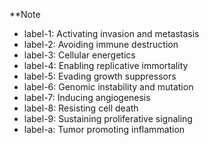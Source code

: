 **Note

- label-1: Activating invasion and metastasis
- label-2: Avoiding immune destruction
- label-3: Cellular energetics
- label-4: Enabling replicative immortality
- label-5: Evading growth suppressors
- label-6: Genomic instability and mutation
- label-7: Inducing angiogenesis
- label-8: Resisting cell death
- label-9: Sustaining proliferative signaling
- label-a: Tumor promoting inflammation
